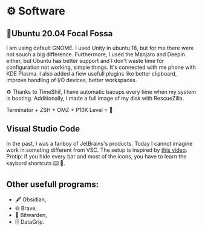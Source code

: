 # ⚙ Software

## 🐧Ubuntu 20.04 Focal Fossa

I am using default GNOME. I used Unity in ubuntu 18, but for me there were not souch a big difference. Furthermore, I used the Manjaro and Deepin either, but Ubuntu has better support and I don't waste time for configuration not working, simple things. It's connected with me phone with KDE Plasma.  I also added a fiew usefull plugins like better clipboard, improve handling of I/O devices, better workspaces. 

♻️ Thanks to TimeShif, I have automatic bacups every time when my system is booting. Additionally, I made a full image of my disk with RescueZilla.

Terminator + ZSH + OMZ + P10K Level = 🚀

## Visual Studio Code

In the past, I was a fanboy of JetBrains's products. Today I cannot imagine work in someting different from VSC. The setup is inspired by [this video](https://www.youtube.com/watch?v=LQMeBtnldXU). Protip: if you hide every bar and most of the icons, you have to learn the kaybord shortcuts ⌨️ 🧠.

## Other usefull programs:

* 🖋️ Obsidian,
* 🌐 Brave,
* 🔐 Bitwarden,
* 🗄 DataGrip.
